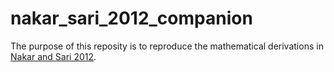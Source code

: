 # nakar_sari_2012_companion

The purpose of this reposity is to reproduce the mathematical derivations in 
[Nakar and Sari 2012](http://adsabs.harvard.edu/abs/2012ApJ...747...88N).
